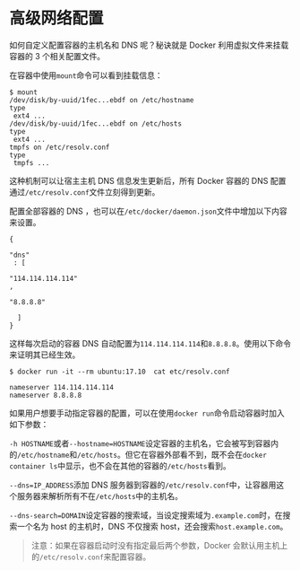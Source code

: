 # 高级网络配置

如何自定义配置容器的主机名和 DNS 呢？秘诀就是 Docker 利用虚拟文件来挂载容器的 3 个相关配置文件。

在容器中使用`mount`命令可以看到挂载信息：

```text
$ mount
/dev/disk/by-uuid/1fec...ebdf on /etc/hostname 
type
 ext4 ...
/dev/disk/by-uuid/1fec...ebdf on /etc/hosts 
type
 ext4 ...
tmpfs on /etc/resolv.conf 
type
 tmpfs ...
```

这种机制可以让宿主主机 DNS 信息发生更新后，所有 Docker 容器的 DNS 配置通过`/etc/resolv.conf`文件立刻得到更新。

配置全部容器的 DNS ，也可以在`/etc/docker/daemon.json`文件中增加以下内容来设置。

```text
{

"dns"
 : [

"114.114.114.114"
,

"8.8.8.8"

  ]
}
```

这样每次启动的容器 DNS 自动配置为`114.114.114.114`和`8.8.8.8`。使用以下命令来证明其已经生效。

```text
$ docker run -it --rm ubuntu:17.10  cat etc/resolv.conf

nameserver 114.114.114.114
nameserver 8.8.8.8
```

如果用户想要手动指定容器的配置，可以在使用`docker run`命令启动容器时加入如下参数：

`-h HOSTNAME`或者`--hostname=HOSTNAME`设定容器的主机名，它会被写到容器内的`/etc/hostname`和`/etc/hosts`。但它在容器外部看不到，既不会在`docker container ls`中显示，也不会在其他的容器的`/etc/hosts`看到。

`--dns=IP_ADDRESS`添加 DNS 服务器到容器的`/etc/resolv.conf`中，让容器用这个服务器来解析所有不在`/etc/hosts`中的主机名。

`--dns-search=DOMAIN`设定容器的搜索域，当设定搜索域为`.example.com`时，在搜索一个名为 host 的主机时，DNS 不仅搜索 host，还会搜索`host.example.com`。

> 注意：如果在容器启动时没有指定最后两个参数，Docker 会默认用主机上的`/etc/resolv.conf`来配置容器。

